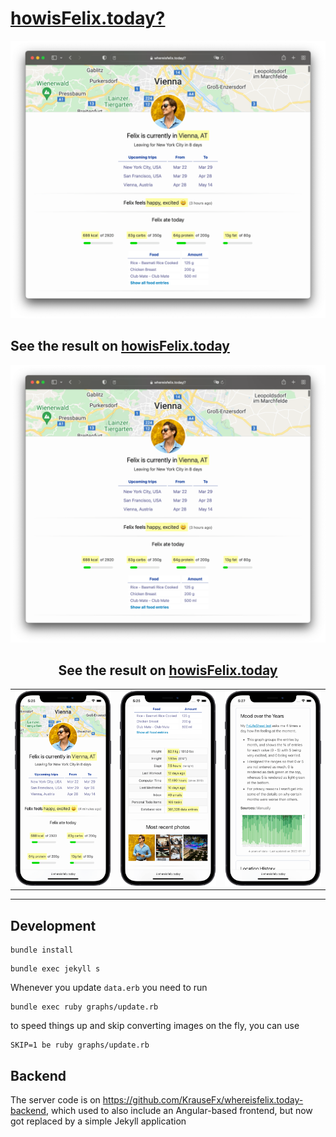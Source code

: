 # [howisFelix.today?](https://howisFelix.today)

<img src="https://raw.githubusercontent.com/KrauseFx/howisfelix.today/master/screenshots/Desktop-1.png" />

## See the result on <a href="https://howisFelix.today/">howisFelix.today</a>

<img src="https://raw.githubusercontent.com/KrauseFx/howisFelix.today/master/screenshots/Desktop-1.png" />

<h2 align=center>See the result on <a href="https://howisFelix.today/">howisFelix.today</a></h2>
<p />


<table>
  <tr>
    <td>
      <img src="https://raw.githubusercontent.com/KrauseFx/howisFelix.today/master/screenshots/iPhone-1.png" />
    </td>
    <td>
      <img src="https://raw.githubusercontent.com/KrauseFx/howisFelix.today/master/screenshots/iPhone-2.png" />
    </td>
    <td>
      <img src="https://raw.githubusercontent.com/KrauseFx/howisFelix.today/master/screenshots/iPhone-3.png" />
    </td>
  </tr>
</table>

---


## Development

```
bundle install
```

```
bundle exec jekyll s
```

Whenever you update `data.erb` you need to run

```
bundle exec ruby graphs/update.rb
```

to speed things up and skip converting images on the fly, you can use

```
SKIP=1 be ruby graphs/update.rb
```

## Backend

The server code is on https://github.com/KrauseFx/whereisfelix.today-backend, which used to also include an Angular-based frontend, but now got replaced by a simple Jekyll application
